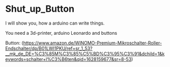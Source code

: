 # Shut_up_Button
I will show you, how a arduino can write things.

You need a 3d-printer, arduino Leonardo and buttons



















Button: (https://www.amazon.de/WINOMO-Premium-Mikroschalter-Roller-Endschalter/dp/B01LWI1PKU/ref=sr_1_53?__mk_de_DE=%C3%85M%C3%85%C5%BD%C3%95%C3%91&dchild=1&keywords=schalter+l%C3%B6ten&qid=1628159677&sr=8-53)

